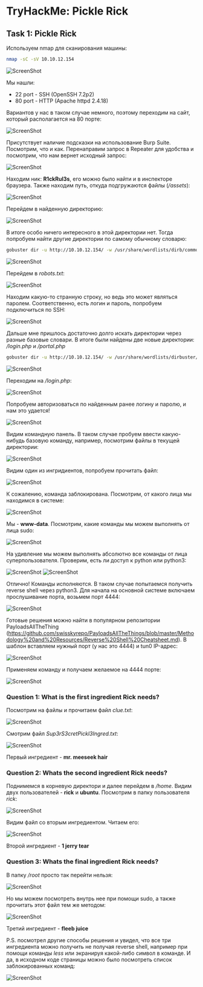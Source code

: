 # TryHackMe: Pickle Rick

## Task 1: Pickle Rick
Используем nmap для сканирования машины:
```sh
nmap -sC -sV 10.10.12.154
```
![ScreenShot](screenshots/1.png)

Мы нашли:
- 22 port - SSH (OpenSSH 7.2p2)
- 80 port - HTTP (Apache httpd 2.4.18)

Вариантов у нас в таком случае немного, поэтому переходим на сайт, который располагается на 80 порте:

![ScreenShot](screenshots/2.png)

Присутствует наличие подсказки на использование Burp Suite. Посмотрим, что и как. Перенаправим запрос в Repeater для удобства и посмотрим, что нам вернет исходный запрос:

![ScreenShot](screenshots/3.png)

Находим ник: **R1ckRul3s**, его можно было найти и в инспекторе браузера. Также находим путь, откуда подгружаются файлы (*/assets*):

![ScreenShot](screenshots/4.png)

Перейдем в найденную директорию:

![ScreenShot](screenshots/5.png)

В итоге особо ничего интересного в этой директории нет. Тогда попробуем найти другие директории по самому обычному словарю:
```sh
gobuster dir -u http://10.10.12.154/ -w /usr/share/wordlists/dirb/common.txt
```
![ScreenShot](screenshots/6.png)

Перейдем в *robots.txt*:

![ScreenShot](screenshots/7.png)

Находим какую-то странную строку, но ведь это может являться паролем. Соответственно, есть логин и пароль, попробуем подключиться по SSH:

![ScreenShot](screenshots/8.png)

Дальше мне пришлось достаточно долго искать директории через разные базовые словари. В итоге были найдены две новые директории: */login.php* и */portal.php*
```sh
gobuster dir -u http://10.10.12.154/ -w /usr/share/wordlists/dirbuster/directory-list-lowercase-2.3-medium.txt
```
![ScreenShot](screenshots/9.png)

Переходим на */login.php*:

![ScreenShot](screenshots/10.png)

Попробуем авторизоваться по найденным ранее логину и паролю, и нам это удается!

![ScreenShot](screenshots/11.png)

Видим командную панель. В таком случае пробуем ввести какую-нибудь базовую команду, например, посмотрим файлы в текущей директории:

![ScreenShot](screenshots/12.png)

Видим один из ингридиентов, попробуем прочитать файл:

![ScreenShot](screenshots/13.png)

К сожалению, команда заблокирована. Посмотрим, от какого лица мы находимся в системе:

![ScreenShot](screenshots/14.png)

Мы - **www-data**. Посмотрим, какие команды мы можем выполнять от лица sudo:

![ScreenShot](screenshots/15.png)

На удивление мы можем выполнять абсолютно все команды от лица суперпользователя. Проверим, есть ли доступ к python или python3:

![ScreenShot](screenshots/16.png)
![ScreenShot](screenshots/17.png)

Отлично! Команды исполняются. В таком случае попытаемся получить reverse shell через python3. Для начала на основной системе включаем прослушивание порта, возьмем порт 4444:

![ScreenShot](screenshots/18.png)

Готовые решения можно найти в популярном репозитории PayloadsAllTheThing (https://github.com/swisskyrepo/PayloadsAllTheThings/blob/master/Methodology%20and%20Resources/Reverse%20Shell%20Cheatsheet.md). В шаблон вставляем нужный порт (у нас это 4444) и tun0 IP-адрес:

![ScreenShot](screenshots/19.png)

Применяем команду и получаем желаемое на 4444 порте:

![ScreenShot](screenshots/20.png)

### Question 1: What is the first ingredient Rick needs?
Посмотрим на файлы и прочитаем файл *clue.txt*:

![ScreenShot](screenshots/21.png)

Смотрим файл *Sup3rS3cretPickl3Ingred.txt*:

![ScreenShot](screenshots/22.png)

Первый ингредиент - **mr. meeseek hair**

### Question 2: Whats the second ingredient Rick needs?
Поднимемся в корневую директори и далее перейдем в */home*. Видим двух пользователей - **rick** и **ubuntu**. Посмотрим в папку пользователя *rick*:

![ScreenShot](screenshots/23.png)

Видим файл со вторым ингредиентом. Читаем его:

![ScreenShot](screenshots/24.png)

Второй ингредиент - **1 jerry tear**

### Question 3: Whats the final ingredient Rick needs?
В папку */root* просто так перейти нельзя:

![ScreenShot](screenshots/25.png)

Но мы можем посмотреть внутрь нее при помощи sudo, а также прочитать этот файл тем же методом:

![ScreenShot](screenshots/26.png)

Третий ингредиент - **fleeb juice**

P.S. посмотрел другие способы решения и увидел, что все три ингредиента можно получить не получая reverse shell, например при помощи команды *less* или экранируя какой-либо символ в команде. И да, в исходном коде страницы можно было посмотреть список заблокированных команд:

![ScreenShot](screenshots/27.png)
